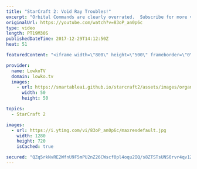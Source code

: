 ```yaml
---
title: "StarCraft 2: Void Ray Troubles!"
excerpt: "Orbital Commands are clearly overrated.  Subscribe for more videos: http://lowko.tv/youtube How-to NOT Cannon Rush: https://goo.gl/TM36jZ  This is a Platinum League match of Terran versus Protoss where the Terran player decides to play without a real win condition. It's always helpful to play defensive,"
originalUrl: https://youtube.com/watch?v=83oP_an0p6c
type: video
length: PT19M30S
publishedDateTime: 2017-12-29T14:12:50Z
heat: 51

featuredContent: "<iframe width=\"800\" height=\"500\" frameborder=\"0\" src=\"https://www.youtube.com/embed/83oP_an0p6c\" allow=\"accelerometer; autoplay; encrypted-media; gyroscope; picture-in-picture\" allowfullscreen></iframe>"

provider:
  name: LowkoTV
  domain: lowko.tv
  images:
    - url: https://smartableai.github.io/starcraft2/assets/images/organizations/lowko.tv-50x50.jpg
      width: 50
      height: 50

topics:
  - StarCraft 2

images:
  - url: https://i.ytimg.com/vi/83oP_an0p6c/maxresdefault.jpg
    width: 1280
    height: 720
    isCached: true

secured: "QZq5rkNvRE2WfnU9F5mPU2nZ26CWscf0pl4oqu2IQ/s8ZTSTsUNS0rvr4qv1ZvP6n5AKqLJRkkAtHwajYp7WL5GRWQ8ksYx1F3PpKt5ro3vNhYfknEC4jxnJp5zb0p7H0wyBaZuRE/Zb9jgd9H+xeOi/y1F7Dmse7Cvny299dc4O8xR+9cyTIromcyn1mWMAvgLbhHFFSugwqVrW3gMvAUNHblGyRumXMHFZvPbAgxMk8/uHmrmvz1tyokQF4dGNv0buZxUgMZMOp25TuD2lFoaMvs380JYmCn3YkGmLPjjRP5WMRQSxM++vmx8kUTaa5atY0gLVP4WCrXThrJPiqz+AcspRq4434iS1vQL3JVScgH6UxP0ZEC0YsNn4l9xG3banUF54r3GBkoErWF2YnBRXi5Cm7LR1qF6DzYZjEMHcjl7kmrZCsI3V7OmcsR/v;JvP4kjsCc0HiMo0bBF+spA=="
---
```


